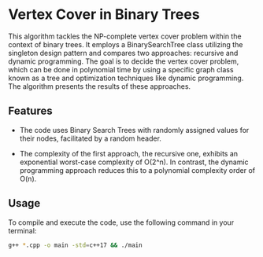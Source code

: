 # Vertex Cover in Binary Trees

This algorithm tackles the NP-complete vertex cover problem within the context of binary trees. It employs a BinarySearchTree class utilizing the singleton design pattern and compares two approaches: recursive and dynamic programming. The goal is to decide the vertex cover problem, which can be done in polynomial time by using a specific graph class known as a tree and optimization techniques like dynamic programming. The algorithm presents the results of these approaches.

## Features

* The code uses Binary Search Trees with randomly assigned values for their nodes, facilitated by a random header.

* The complexity of the first approach, the recursive one, exhibits an exponential worst-case complexity of O(2^n). In contrast, the dynamic programming approach reduces this to a polynomial complexity order of O(n).

## Usage

To compile and execute the code, use the following command in your terminal:

```bash
g++ *.cpp -o main -std=c++17 && ./main
